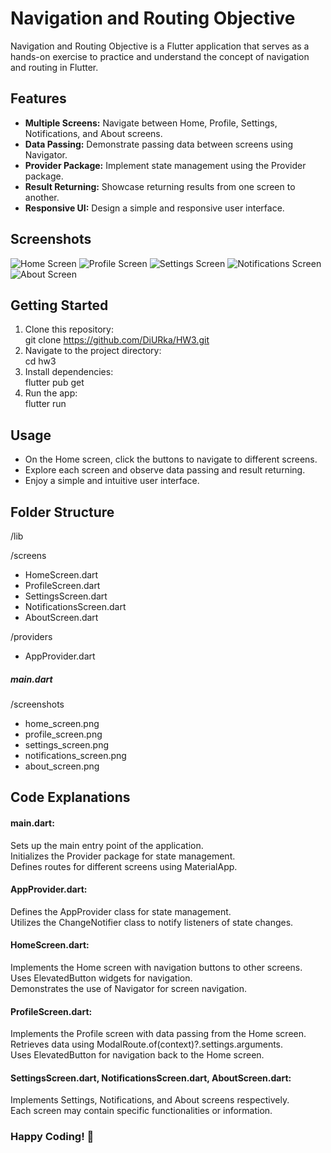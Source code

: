 # Navigation and Routing Objective

Navigation and Routing Objective is a Flutter application that serves as a hands-on exercise to practice and understand the concept of navigation and routing in Flutter.

## Features

- **Multiple Screens:** Navigate between Home, Profile, Settings, Notifications, and About screens.
- **Data Passing:** Demonstrate passing data between screens using Navigator.
- **Provider Package:** Implement state management using the Provider package.
- **Result Returning:** Showcase returning results from one screen to another.
- **Responsive UI:** Design a simple and responsive user interface.

## Screenshots

![Home Screen](screenshots/home_screen.png)
![Profile Screen](screenshots/profile_screen.png)
![Settings Screen](screenshots/settings_screen.png)
![Notifications Screen](screenshots/notifications_screen.png)
![About Screen](screenshots/about_screen.png)

## Getting Started

1. Clone this repository:  
        git clone https://github.com/DiURka/HW3.git
2. Navigate to the project directory:  
        cd hw3
3. Install dependencies:  
        flutter pub get
4. Run the app:  
        flutter run

## Usage

- On the Home screen, click the buttons to navigate to different screens.
- Explore each screen and observe data passing and result returning.
- Enjoy a simple and intuitive user interface.

## Folder Structure
/lib  

  /screens  

  - HomeScreen.dart  
  - ProfileScreen.dart  
  - SettingsScreen.dart  
  - NotificationsScreen.dart  
  - AboutScreen.dart  

/providers  

  - AppProvider.dart  

##### main.dart  



/screenshots  

- home_screen.png  
- profile_screen.png  
- settings_screen.png  
- notifications_screen.png  
- about_screen.png  

## Code Explanations  
#### main.dart:  

Sets up the main entry point of the application.  
Initializes the Provider package for state management.  
Defines routes for different screens using MaterialApp.  

#### AppProvider.dart:  

Defines the AppProvider class for state management.  
Utilizes the ChangeNotifier class to notify listeners of state changes.  

#### HomeScreen.dart:  

Implements the Home screen with navigation buttons to other screens.  
Uses ElevatedButton widgets for navigation.  
Demonstrates the use of Navigator for screen navigation.  

#### ProfileScreen.dart:  

Implements the Profile screen with data passing from the Home screen.  
Retrieves data using ModalRoute.of(context)?.settings.arguments.  
Uses ElevatedButton for navigation back to the Home screen.  

#### SettingsScreen.dart, NotificationsScreen.dart, AboutScreen.dart:  

Implements Settings, Notifications, and About screens respectively.  
Each screen may contain specific functionalities or information.  


### Happy Coding! 🚀
